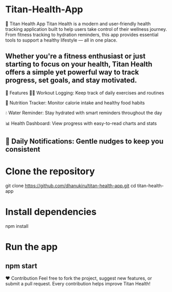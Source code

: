 # Titan-Health-App
🌿 Titan Health App
Titan Health is a modern and user-friendly health tracking application built to help users take control of their wellness journey. From fitness tracking to hydration reminders, this app provides essential tools to support a healthy lifestyle — all in one place.

Whether you're a fitness enthusiast or just starting to focus on your health, Titan Health offers a simple yet powerful way to track progress, set goals, and stay motivated.
--
🚀 Features
🏃‍♂️ Workout Logging: Keep track of daily exercises and routines

🍎 Nutrition Tracker: Monitor calorie intake and healthy food habits

💧 Water Reminder: Stay hydrated with smart reminders throughout the day

📊 Health Dashboard: View progress with easy-to-read charts and stats

🔔 Daily Notifications: Gentle nudges to keep you consistent
--
# Clone the repository
git clone https://github.com/dhanukiru/titan-health-app.git
cd titan-health-app

# Install dependencies
npm install  
# Run the app
npm start     
--
❤️ Contribution
Feel free to fork the project, suggest new features, or submit a pull request. Every contribution helps improve Titan Health!
